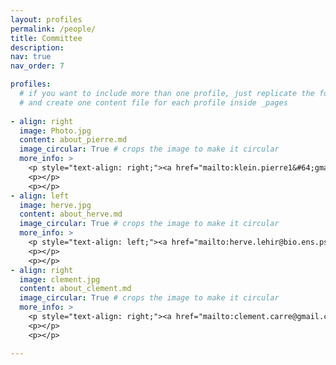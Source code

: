 ```yaml
---
layout: profiles
permalink: /people/
title: Committee
description: 
nav: true
nav_order: 7

profiles:
  # if you want to include more than one profile, just replicate the following block
  # and create one content file for each profile inside _pages
 
- align: right
  image: Photo.jpg
  content: about_pierre.md
  image_circular: True # crops the image to make it circular
  more_info: >
    <p style="text-align: right;"><a href="mailto:klein.pierre1&#64;gmail&#46;com">klein.pierre1&#64;gmail&#46;com</a></p>
    <p></p>
    <p></p>
- align: left
  image: herve.jpg
  content: about_herve.md
  image_circular: True # crops the image to make it circular
  more_info: >
    <p style="text-align: left;"><a href="mailto:herve.lehir@bio.ens.psl.eu">herve.lehir@bio.ens.psl.eu</a></p>
    <p></p>
    <p></p>
- align: right
  image: clement.jpg
  content: about_clement.md
  image_circular: True # crops the image to make it circular
  more_info: >
    <p style="text-align: right;"><a href="mailto:clement.carre@gmail.com">clement.carre@gmail.com</a></p>
    <p></p>
    <p></p>   

---
```

